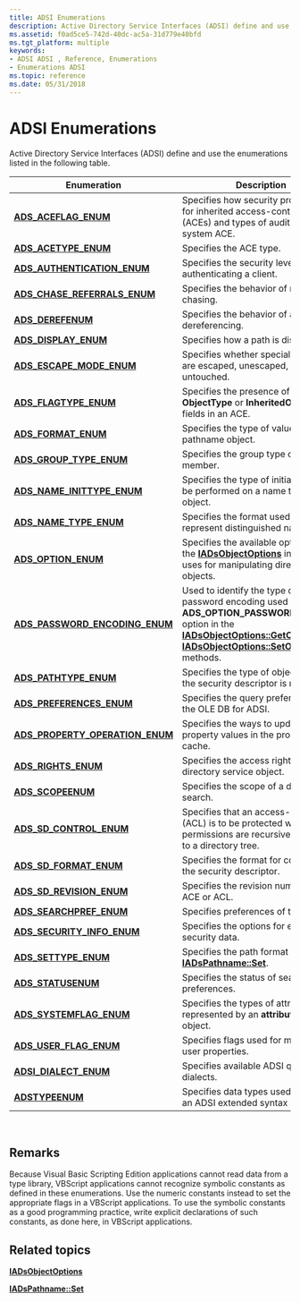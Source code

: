```yaml
---
title: ADSI Enumerations
description: Active Directory Service Interfaces (ADSI) define and use the enumerations listed in the following table.
ms.assetid: f0ad5ce5-742d-40dc-ac5a-31d779e40bfd
ms.tgt_platform: multiple
keywords:
- ADSI ADSI , Reference, Enumerations
- Enumerations ADSI
ms.topic: reference
ms.date: 05/31/2018
---
```


# ADSI Enumerations

Active Directory Service Interfaces (ADSI) define and use the enumerations listed in the following table.



| Enumeration                                                           | Description                                                                                                                                                                                                                                                       |
|-----------------------------------------------------------------------|-------------------------------------------------------------------------------------------------------------------------------------------------------------------------------------------------------------------------------------------------------------------|
| [**ADS\_ACEFLAG\_ENUM**](/windows/win32/api/iads/ne-iads-ads_aceflag_enum)                        | Specifies how security propagates for inherited access-control entries (ACEs) and types of auditing for a system ACE.                                                                                                                                             |
| [**ADS\_ACETYPE\_ENUM**](/windows/win32/api/iads/ne-iads-ads_acetype_enum)                        | Specifies the ACE type.                                                                                                                                                                                                                                           |
| [**ADS\_AUTHENTICATION\_ENUM**](/windows/win32/api/iads/ne-iads-ads_authentication_enum)          | Specifies the security level used in authenticating a client.                                                                                                                                                                                                     |
| [**ADS\_CHASE\_REFERRALS\_ENUM**](/windows/win32/api/iads/ne-iads-ads_chase_referrals_enum)       | Specifies the behavior of referral chasing.                                                                                                                                                                                                                       |
| [**ADS\_DEREFENUM**](/windows/win32/api/iads/ne-iads-ads_derefenum)                               | Specifies the behavior of alias dereferencing.                                                                                                                                                                                                                    |
| [**ADS\_DISPLAY\_ENUM**](/windows/win32/api/iads/ne-iads-ads_display_enum)                        | Specifies how a path is displayed.                                                                                                                                                                                                                                |
| [**ADS\_ESCAPE\_MODE\_ENUM**](/windows/win32/api/iads/ne-iads-ads_escape_mode_enum)               | Specifies whether special characters are escaped, unescaped, or untouched.                                                                                                                                                                                        |
| [**ADS\_FLAGTYPE\_ENUM**](/windows/win32/api/iads/ne-iads-ads_flagtype_enum)                      | Specifies the presence of the **ObjectType** or **InheritedObjectType** fields in an ACE.                                                                                                                                                                         |
| [**ADS\_FORMAT\_ENUM**](/windows/win32/api/iads/ne-iads-ads_format_enum)                          | Specifies the type of values in a pathname object.                                                                                                                                                                                                                |
| [**ADS\_GROUP\_TYPE\_ENUM**](/windows/win32/api/iads/ne-iads-ads_group_type_enum)                 | Specifies the group type of the member.                                                                                                                                                                                                                           |
| [**ADS\_NAME\_INITTYPE\_ENUM**](/windows/win32/api/iads/ne-iads-ads_name_inittype_enum)           | Specifies the type of initialization to be performed on a name translate object.                                                                                                                                                                                  |
| [**ADS\_NAME\_TYPE\_ENUM**](/windows/win32/api/iads/ne-iads-ads_name_type_enum)                   | Specifies the format used to represent distinguished names.                                                                                                                                                                                                       |
| [**ADS\_OPTION\_ENUM**](/windows/win32/api/iads/ne-iads-ads_option_enum)                          | Specifies the available options that the [**IADsObjectOptions**](/windows/desktop/api/Iads/nn-iads-iadsobjectoptions) interface uses for manipulating directory objects.                                                                                                                        |
| [**ADS\_PASSWORD\_ENCODING\_ENUM**](/windows/win32/api/iads/ne-iads-ads_password_encoding_enum)   | Used to identify the type of password encoding used with the **ADS\_OPTION\_PASSWORD\_METHOD** option in the [**IADsObjectOptions::GetOption**](/windows/desktop/api/Iads/nf-iads-iadsobjectoptions-getoption) and [**IADsObjectOptions::SetOption**](/windows/desktop/api/Iads/nf-iads-iadsobjectoptions-setoption) methods. |
| [**ADS\_PATHTYPE\_ENUM**](/windows/win32/api/iads/ne-iads-ads_pathtype_enum)                      | Specifies the type of object on which the security descriptor is modified.                                                                                                                                                                                        |
| [**ADS\_PREFERENCES\_ENUM**](/windows/win32/api/iads/ne-iads-ads_preferences_enum)                | Specifies the query preferences of the OLE DB for ADSI.                                                                                                                                                                                                           |
| [**ADS\_PROPERTY\_OPERATION\_ENUM**](/windows/win32/api/iads/ne-iads-ads_property_operation_enum) | Specifies the ways to update property values in the property cache.                                                                                                                                                                                               |
| [**ADS\_RIGHTS\_ENUM**](/windows/win32/api/iads/ne-iads-ads_rights_enum)                          | Specifies the access rights to a directory service object.                                                                                                                                                                                                        |
| [**ADS\_SCOPEENUM**](/windows/win32/api/iads/ne-iads-ads_scopeenum)                               | Specifies the scope of a directory search.                                                                                                                                                                                                                        |
| [**ADS\_SD\_CONTROL\_ENUM**](/windows/win32/api/iads/ne-iads-ads_sd_control_enum)                 | Specifies that an access-control list (ACL) is to be protected when new permissions are recursively applied to a directory tree.                                                                                                                                  |
| [**ADS\_SD\_FORMAT\_ENUM**](/windows/win32/api/iads/ne-iads-ads_sd_format_enum)                   | Specifies the format for converting the security descriptor.                                                                                                                                                                                                      |
| [**ADS\_SD\_REVISION\_ENUM**](/windows/win32/api/iads/ne-iads-ads_sd_revision_enum)               | Specifies the revision number of an ACE or ACL.                                                                                                                                                                                                                   |
| [**ADS\_SEARCHPREF\_ENUM**](/windows/win32/api/iads/ne-iads-ads_searchpref_enum)                  | Specifies preferences of the search.                                                                                                                                                                                                                              |
| [**ADS\_SECURITY\_INFO\_ENUM**](/windows/win32/api/iads/ne-iads-ads_security_info_enum)           | Specifies the options for examining security data.                                                                                                                                                                                                                |
| [**ADS\_SETTYPE\_ENUM**](/windows/win32/api/iads/ne-iads-ads_settype_enum)                        | Specifies the path format in [**IADsPathname::Set**](/windows/desktop/api/Iads/nf-iads-iadspathname-set).                                                                                                                                                                                       |
| [**ADS\_STATUSENUM**](/windows/win32/api/iads/ne-iads-ads_statusenum)                             | Specifies the status of search preferences.                                                                                                                                                                                                                       |
| [**ADS\_SYSTEMFLAG\_ENUM**](/windows/win32/api/iads/ne-iads-ads_systemflag_enum)                  | Specifies the types of attributes represented by an **attributeSchema** object.                                                                                                                                                                                   |
| [**ADS\_USER\_FLAG\_ENUM**](/windows/win32/api/iads/ne-iads-ads_user_flag_enum)                   | Specifies flags used for manipulating user properties.                                                                                                                                                                                                            |
| [**ADSI\_DIALECT\_ENUM**](/windows/win32/api/iads/ne-iads-adsi_dialect_enum)                      | Specifies available ADSI query dialects.                                                                                                                                                                                                                          |
| [**ADSTYPEENUM**](/windows/win32/api/iads/ne-iads-adstypeenum)                                    | Specifies data types used to interpret an ADSI extended syntax string.                                                                                                                                                                                            |



 

## Remarks

Because Visual Basic Scripting Edition applications cannot read data from a type library, VBScript applications cannot recognize symbolic constants as defined in these enumerations. Use the numeric constants instead to set the appropriate flags in a VBScript applications. To use the symbolic constants as a good programming practice, write explicit declarations of such constants, as done here, in VBScript applications.

## Related topics

<dl> <dt>

[**IADsObjectOptions**](/windows/desktop/api/Iads/nn-iads-iadsobjectoptions)
</dt> <dt>

[**IADsPathname::Set**](/windows/desktop/api/Iads/nf-iads-iadspathname-set)
</dt> </dl>

 

 




